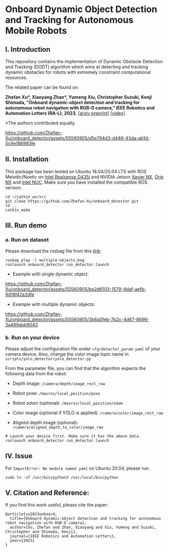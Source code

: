 # Onboard Dynamic Object Detection and Tracking for Autonomous Mobile Robots  
## I. Introduction
This repository contains the implementation of Dynamic Obstacle Detection and Tracking (DODT) algorithm which aims at detecting and tracking dynamic obstacles for robots with extremely constraint computational resources.

The related paper can be found on:

**Zhefan Xu\*, Xiaoyang Zhan\*, Yumeng Xiu, Christopher Suzuki, Kenji Shimada, "Onboard dynamic-object detection and tracking for autonomous robot navigation with RGB-D camera,” IEEE Robotics and Automation Letters (RA-L), 2023.** [\[arxiv preprint\]](https://arxiv.org/pdf/2303.00132.pdf) [\[video\]](https://youtu.be/9dKX3BRnxyw).

*The authors contributed equally.



https://github.com/Zhefan-Xu/onboard_detector/assets/55560905/d5e794d3-d446-43da-ab1d-0c9e188993fe

## II. Installation
This package has been tested on Ubuntu 18.04/20.04 LTS with ROS Melodic/Noetic on [Intel Realsense D435i](https://www.intelrealsense.com/depth-camera-d435i/) and NVIDIA Jetson [Xavier NX](https://www.nvidia.com/en-us/autonomous-machines/embedded-systems/jetson-xavier-series/), [Orin NX](https://www.nvidia.com/en-us/autonomous-machines/embedded-systems/jetson-orin/) and [Intel NUC](https://www.intel.com/content/www/us/en/products/details/nuc.html). Make sure you have installed the compatible ROS version. 
```
cd ~/catkin_ws/src
git clone https://github.com/Zhefan-Xu/onboard_detector.git
cd ..
catkin_make
```

## III. Run demo
### a. Run on dataset
Please download the rosbag file from this [link](https://cmu.box.com/s/aiixv3p3pzufodsrcv8a2yqpiibu28ds):
```
rosbag play -l multiple-objects.bag
roslaunch onboard_detector run_detector.launch
```
- Example with single dynamic object:



https://github.com/Zhefan-Xu/onboard_detector/assets/55560905/be2d6103-1579-4daf-aefb-9d18f42e2dfe



- Example with multiple dynamic objects:



https://github.com/Zhefan-Xu/onboard_detector/assets/55560905/3b6a0feb-7b2c-4d67-8696-3a489abb9043








### b. Run on your device
Please adjust the configuration file under ```cfg/detector_param.yaml``` of your camera device. Also, change the color image topic name in ```scripts/yolo_detector/yolo_detector.py```

From the parameter file, you can find that the algorithm expects the following data from the robot:

- Depth image: ```/camera/depth/image_rect_raw```

- Robot pose: ```/mavros/local_position/pose```

- Robot odom (optional): ```/mavros/local_position/odom```

- Color image (optional if YOLO is applied): ```/camera/color/image_rect_raw```

- Aligned depth image (optional): ```/camera/aligned_depth_to_color/image_raw```

```
# Launch your device first. Make sure it has the above data.
roslaunch onboard_detector run_detector.launch
```

## IV. Issue
For ```ImportError: No module named yaml``` on Ubuntu 20.04, please run: 
```
sudo ln -sf /usr/bin/python3 /usr/local/bin/python
```

## V. Citation and Reference:
If you find this work useful, please cite the paper:
```
@article{xu2023onboard,
  title={Onboard dynamic-object detection and tracking for autonomous robot navigation with RGB-D camera},
  author={Xu, Zhefan and Zhan, Xiaoyang and Xiu, Yumeng and Suzuki, Christopher and Shimada, Kenji},
  journal={IEEE Robotics and Automation Letters},
  year={2023}
}
